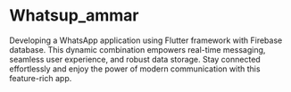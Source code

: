 # Whatsup_ammar
Developing a WhatsApp application using Flutter framework with Firebase database. This dynamic combination empowers real-time messaging, seamless user experience, and robust data storage. Stay connected effortlessly and enjoy the power of modern communication with this feature-rich app.
